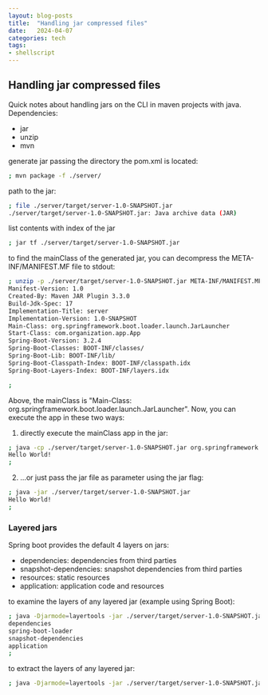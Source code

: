 ```yaml
---
layout: blog-posts
title:  "Handling jar compressed files"
date:   2024-04-07
categories: tech
tags:
- shellscript
---
```


## Handling jar compressed files

Quick notes about handling jars on the CLI in maven projects with java. Dependencies:
- jar
- unzip
- mvn

generate jar passing the directory the pom.xml is located:
```sh
; mvn package -f ./server/
```
path to the jar:
```sh
; file ./server/target/server-1.0-SNAPSHOT.jar
./server/target/server-1.0-SNAPSHOT.jar: Java archive data (JAR)
```

list contents with index of the jar
```sh
; jar tf ./server/target/server-1.0-SNAPSHOT.jar
```

to find the mainClass of the generated jar, you can decompress the META-INF/MANIFEST.MF file to stdout:
```sh
; unzip -p ./server/target/server-1.0-SNAPSHOT.jar META-INF/MANIFEST.MF
Manifest-Version: 1.0
Created-By: Maven JAR Plugin 3.3.0
Build-Jdk-Spec: 17
Implementation-Title: server
Implementation-Version: 1.0-SNAPSHOT
Main-Class: org.springframework.boot.loader.launch.JarLauncher
Start-Class: com.organization.app.App
Spring-Boot-Version: 3.2.4
Spring-Boot-Classes: BOOT-INF/classes/
Spring-Boot-Lib: BOOT-INF/lib/
Spring-Boot-Classpath-Index: BOOT-INF/classpath.idx
Spring-Boot-Layers-Index: BOOT-INF/layers.idx

;
```

Above, the mainClass is "Main-Class: org.springframework.boot.loader.launch.JarLauncher".  Now, you can execute the app in these two ways:

1. directly execute the mainClass app in the jar:
```sh
; java -cp ./server/target/server-1.0-SNAPSHOT.jar org.springframework.boot.loader.launch.JarLauncher
Hello World!
;
```

2. ...or just pass the jar file as parameter using the jar flag:
```sh
; java -jar ./server/target/server-1.0-SNAPSHOT.jar
Hello World!
;
```

### Layered jars
Spring boot provides the default 4 layers on jars:

- dependencies: dependencies from third parties
- snapshot-dependencies: snapshot dependencies from third parties
- resources: static resources
- application: application code and resources

to examine the layers of any layered jar (example using Spring Boot):
```sh
; java -Djarmode=layertools -jar ./server/target/server-1.0-SNAPSHOT.jar list
dependencies
spring-boot-loader
snapshot-dependencies
application
;
```

to extract the layers of any layered jar:
```sh
; java -Djarmode=layertools -jar ./server/target/server-1.0-SNAPSHOT.jar extract
```
